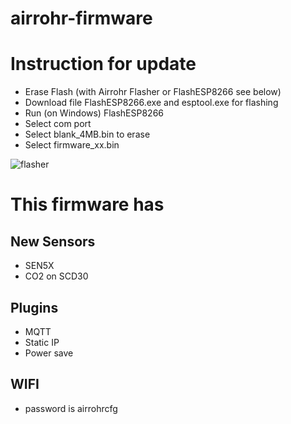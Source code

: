 

# airrohr-firmware

# Instruction for update 
* Erase Flash (with Airrohr Flasher or FlashESP8266 see below)
* Download file FlashESP8266.exe and esptool.exe for flashing
* Run (on Windows) FlashESP8266
* Select com port
* Select blank_4MB.bin to erase
* Select firmware_xx.bin
  
![flasher](https://github.com/user-attachments/assets/af6156f5-6814-407e-b338-2ef44001b5fe)

# This firmware has
## New Sensors
* SEN5X
* CO2 on SCD30

## Plugins
* MQTT
* Static IP
* Power save


## WIFI 
* password is airrohrcfg




